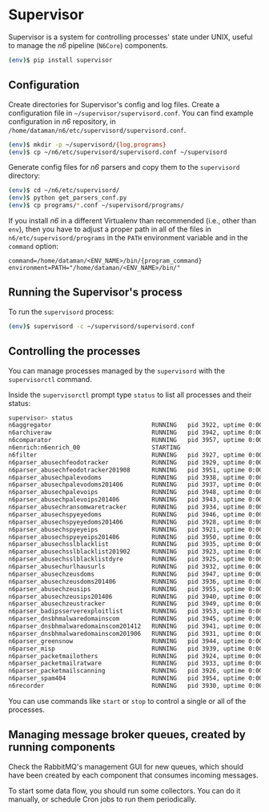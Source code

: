 # Supervisor

Supervisor is a system for controlling processes' state under UNIX,
useful to manage the *n6* pipeline (`N6Core`) components.

```bash
(env)$ pip install supervisor
```

## Configuration

Create directories for Supervisor's config and log files. Create a configuration file in
`~/supervisor/supervisord.conf`. 
You can find example configuration in *n6* repository, in
`/home/dataman/n6/etc/supervisord/supervisord.conf`.

```bash
(env)$ mkdir -p ~/supervisord/{log,programs}
(env)$ cp ~/n6/etc/supervisord/supervisord.conf ~/supervisord
```

Generate config files for *n6* parsers and copy them to the `supervisord` directory:

```bash
(env)$ cd ~/n6/etc/supervisord/
(env)$ python get_parsers_conf.py
(env)$ cp programs/*.conf ~/supervisord/programs/
```

If you install *n6* in a different Virtualenv than recommended (i.e., other than `env`),
then you have to adjust a proper path in all of the files in `n6/etc/supervisord/programs` in
the `PATH` environment variable and in the `command` option:

```text
command=/home/dataman/<ENV_NAME>/bin/{program_command}
environment=PATH="/home/dataman/<ENV_NAME>/bin/"
```

## Running the Supervisor's process
To run the `supervisord` process:

```bash
(env)$ supervisord -c ~/supervisord/supervisord.conf
```

## Controlling the processes
You can manage processes managed by the `supervisord` with the `supervisorctl` command.

Inside the `supervisorctl` prompt type `status` to list all processes and their status:

```bash
supervisor> status
n6aggregator                            RUNNING   pid 3922, uptime 0:00:15
n6archiveraw                            RUNNING   pid 3942, uptime 0:00:15
n6comparator                            RUNNING   pid 3957, uptime 0:00:15
n6enrich:n6enrich_00                    STARTING  
n6filter                                RUNNING   pid 3927, uptime 0:00:15
n6parser_abusechfeodotracker            RUNNING   pid 3929, uptime 0:00:15
n6parser_abusechfeodotracker201908      RUNNING   pid 3951, uptime 0:00:15
n6parser_abusechpalevodoms              RUNNING   pid 3938, uptime 0:00:15
n6parser_abusechpalevodoms201406        RUNNING   pid 3937, uptime 0:00:15
n6parser_abusechpalevoips               RUNNING   pid 3948, uptime 0:00:15
n6parser_abusechpalevoips201406         RUNNING   pid 3943, uptime 0:00:15
n6parser_abusechransomwaretracker       RUNNING   pid 3934, uptime 0:00:15
n6parser_abusechspyeyedoms              RUNNING   pid 3946, uptime 0:00:15
n6parser_abusechspyeyedoms201406        RUNNING   pid 3928, uptime 0:00:15
n6parser_abusechspyeyeips               RUNNING   pid 3921, uptime 0:00:15
n6parser_abusechspyeyeips201406         RUNNING   pid 3950, uptime 0:00:15
n6parser_abusechsslblacklist            RUNNING   pid 3935, uptime 0:00:15
n6parser_abusechsslblacklist201902      RUNNING   pid 3923, uptime 0:00:15
n6parser_abusechsslblacklistdyre        RUNNING   pid 3925, uptime 0:00:15
n6parser_abusechurlhausurls             RUNNING   pid 3932, uptime 0:00:15
n6parser_abusechzeusdoms                RUNNING   pid 3947, uptime 0:00:15
n6parser_abusechzeusdoms201406          RUNNING   pid 3936, uptime 0:00:15
n6parser_abusechzeusips                 RUNNING   pid 3955, uptime 0:00:15
n6parser_abusechzeusips201406           RUNNING   pid 3940, uptime 0:00:15
n6parser_abusechzeustracker             RUNNING   pid 3949, uptime 0:00:15
n6parser_badipsserverexploitlist        RUNNING   pid 3953, uptime 0:00:15
n6parser_dnsbhmalwaredomainscom         RUNNING   pid 3945, uptime 0:00:15
n6parser_dnsbhmalwaredomainscom201412   RUNNING   pid 3941, uptime 0:00:15
n6parser_dnsbhmalwaredomainscom201906   RUNNING   pid 3931, uptime 0:00:15
n6parser_greensnow                      RUNNING   pid 3944, uptime 0:00:15
n6parser_misp                           RUNNING   pid 3939, uptime 0:00:15
n6parser_packetmailothers               RUNNING   pid 3924, uptime 0:00:15
n6parser_packetmailratware              RUNNING   pid 3933, uptime 0:00:15
n6parser_packetmailscanning             RUNNING   pid 3926, uptime 0:00:15
n6parser_spam404                        RUNNING   pid 3954, uptime 0:00:15
n6recorder                              RUNNING   pid 3930, uptime 0:00:15
```

You can use commands like `start` or `stop` to control a single or all of the processes.

## Managing message broker queues, created by running components
Check the RabbitMQ's management GUI for new queues, which should have been created by each
component that consumes incoming messages.

To start some data flow, you should run some collectors. You can do it manually, or schedule
Cron jobs to run them periodically.
